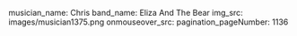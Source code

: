 musician_name: Chris
band_name: Eliza And The Bear
img_src: images/musician1375.png
onmouseover_src: 
pagination_pageNumber: 1136